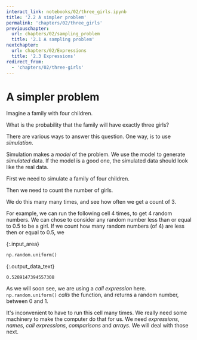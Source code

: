 ```yaml
---
interact_link: notebooks/02/three_girls.ipynb
title: '2.2 A simpler problem'
permalink: 'chapters/02/three_girls'
previouschapter:
  url: chapters/02/sampling_problem
  title: '2.1 A sampling problem'
nextchapter:
  url: chapters/02/Expressions
  title: '2.3 Expressions'
redirect_from:
  - 'chapters/02/three-girls'
---
```


# A simpler problem

Imagine a family with four children.

What is the probability that the family will have exactly three girls?

There are various ways to answer this question.  One way, is to use
*simulation*.

Simulation makes a *model* of the problem.  We use the model to generate
*simulated* data.  If the model is a good one, the simulated data should look
like the real data.

First we need to simulate a family of four children.

Then we need to count the number of girls.

We do this many many times, and see how often we get a count of 3.

For example, we can run the following cell 4 times, to get 4 random numbers.
We can chose to consider any random number less than or equal to 0.5 to be a
girl.  If we count how many random numbers (of 4) are less then or equal to
0.5, we



{:.input_area}
```python
np.random.uniform()
```





{:.output_data_text}
```
0.5289147394557308
```



As we will soon see, we are using a *call expression* here.  `np.random.uniform()` *calls* the function, and returns a random number, between 0 and 1.

It's inconvenient to have to run this cell many times.   We really need some
machinery to make the computer do that for us.  We need *expressions*,
*names*, *call expressions*, *comparisons* and *arrays*.  We will deal with
those next.
